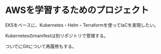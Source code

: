 # AWSを学習するためのプロジェクト

EKSをベースに、Kubernetes・Helm・Terraformを使ってIaCを実現したい。

Kubernetesのmanifestは別リポジトリで管理する。

ついでにGitについて再履修もする。